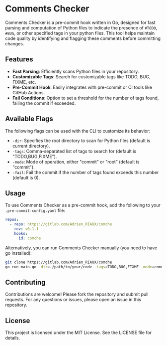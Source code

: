 # Comments Checker

Comments Checker is a pre-commit hook written in Go, designed for fast parsing and computation of Python files to indicate the presence of `#TODO`, `#BUG`, or other specified tags in your python files. This tool helps maintain code quality by identifying and flagging these comments before committing changes.

## Features

- **Fast Parsing**: Efficiently scans Python files in your repository.
- **Customizable Tags**: Search for customizable tags like TODO, BUG, FIXME, etc.
- **Pre-Commit Hook**: Easily integrates with pre-commit or CI tools like GitHub Actions.
- **Fail Conditions**: Option to set a threshold for the number of tags found, failing the commit if exceeded.

## Available Flags

The following flags can be used with the CLI to customize its behavior:

- `-dir`: Specifies the root directory to scan for Python files (default is current directory).
- `-tags`: Comma-separated list of tags to search for (default is "TODO,BUG,FIXME").
- `-mode`: Mode of operation, either "commit" or "root" (default is "commit").
- `-fail`: Fail the commit if the number of tags found exceeds this number (default is 0).

## Usage

To use Comments Checker as a pre-commit hook, add the following to your `.pre-commit-config.yaml` file:

```yaml
repos:
  - repo: https://gitlab.com/Adrien_RIAUX/comche
    rev: v0.1.1
    hooks:
      id: comche
```

Alternatively, you can run Comments Checker manually (you need to have go installed):

```bash
git clone https://gitlab.com/Adrien_RIAUX/comche
go run main.go -dir=./path/to/your/code -tags=TODO,BUG,FIXME -mode=commit -fail=5
```

## Contributing

Contributions are welcome! Please fork the repository and submit pull requests. For any questions or issues, please open an issue in this repository.

## License

This project is licensed under the MIT License. See the LICENSE file for details.
